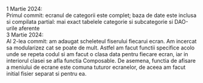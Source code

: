 1 Martie 2024: <br />
Primul commit:  ecranul de categorii este complet; baza de date este inclusa si compilata partial: mai exact tabelele categorie si subcategorie si DAO-urile aferente <br />
3 Martie 2024: <br />
Al 2-lea commit: am adaugat scheleteul fiserului fiecarui ecran. Am incercat sa modularizez cat se poate de mult. Astfel am facut functii specifice acolo unde se repeta codul si am facut o clasa data pentru fiecare ecran, iar in interiorul clasei se afla functia Composable.
De asemena, functia de afisare a meniului de ecrane este comuna tuturor ecranelor, de aceea am facut initial fisier separat si pentru ea. <br />
